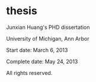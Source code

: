 thesis
======

Junxian Huang's PHD dissertation

University of Michigan, Ann Arbor

Start date: March 6, 2013

Complete date: May 24, 2013

All rights reserved.
